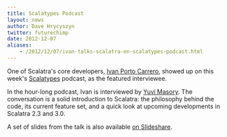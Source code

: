 ```yaml
---
title: Scalatypes Podcast
layout: news
author: Dave Hrycyszyn
twitter: futurechimp
date: 2012-12-07
aliases:
    - /2012/12/07/ivan-talks-scalatra-on-scalatypes-podcast.html
---
```


One of Scalatra's core developers,
[Ivan Porto Carrero](http://twitter.com/casualjim), showed up on this week's
[Scalatypes](http://scalatypes.com/episode-24-ivan-porto-carrero-on-scalatra-and-json4s) podcast, as the featured interviewee.

<!--more-->


In the hour-long podcast, Ivan is interviewed by [Yuvi Masory](http://twitter.com/ymasory). The conversation is a solid introduction to Scalatra:
the philosophy behind the code, its current feature set, and a
quick look at upcoming developments in Scalatra 2.3 and 3.0.

A set of slides from the talk is also available
[on Slideshare](http://www.slideshare.net/casualjim/scalatra-22).
